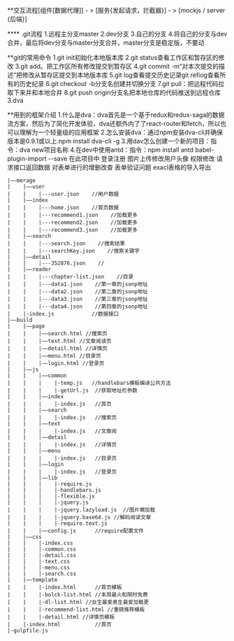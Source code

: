 **交互流程[组件[数据代理]] - > [服务{发起请求，拦截器}] - > [mockjs / server {后端}] 

**** .git流程
        1.远程主分支master 
        2.dev分支
        3.自己的分支
        4.将自己的分支与dev合并，最后将dev分支与master分支合并，master分支是稳定版，不要动

**git的常用命令
        1.git init初始化本地版本库
        2.git status查看工作区和暂存区的修改
        3.git add。把工作区所有修改提交到暂存区
        4.git commit -m“对本次提交的描述”把修改从暂存区提交到本地版本库
        5.git log查看提交历史记录git refiog查看所有的历史纪录
        6.git checkout -b分支名创建并切换分支
        7.git pull：把远程代码拉取下来并和本地合并
        8.git push origin分支名把本地仓库的代码推送到远程仓库3.dva 

**用到的框架介绍
        1.什么是dva：dva首先是一个基于redux和redux-saga的数据流方案，然后为了简化开发体验，dva还额外内了了react-router和fetch，所以也可以理解为一个轻量级的应用框架
        2.怎么安装dva：通过npm安装dva-cli并确保版本是0.9.1或以上.npm install dva-cli -g 
        3.用dav怎么创建一个新的项目：指令：dva new项目名称
        4.在dev中使用antd：指令：npm install antd babel-plugin-import --save
在此项目中 
        登录注册
        图片上传修改用户头像
        权限修改
        请求接口返回数据
        对表单进行的增删改查 表单验证问题
        exacl表格的导入导出
        
    |——merage
    |    |——user
    |    |    |---user.json    //用户数据
    |    |——index
    |    |    |---home.json    //首页数据
    |    |    |---recommend1.json    //加载更多
    |    |    |---recommend2.json    //加载更多
    |    |    |---recommend3.json    //加载更多
    |    |——search
    |    |    |---search.json    //搜索结果
    |    |    |---searchKey.json    //搜索关键字
    |    |——detail
    |    |    |---352876.json    //
    |    |——reader
    |    |    |---chapter-list.json    //目录
    |    |    |---data1.json    //第一章的jsonp地址
    |    |    |---data2.json    //第二章的jsonp地址
    |    |    |---data3.json    //第三章的jsonp地址
    |    |    |---data4.json    //第四章的jsonp地址
    |    |-index.js            //数据接口
    |——build
    |    |——page
    |    |    |——search.html //搜索页
    |    |    |——text.html //文章阅读页
    |    |    |——detail.html //详情页
    |    |    |——menu.html //目录页
    |    |    |——login.html //登录页
    |    |——js
    |    |    |——common
    |    |    |    |-temp.js   //handlebars模板编译公共方法
    |    |    |    |-getUrl.js  //获取地址栏参数
    |    |    |——index
    |    |    |    |-index.js   //首页
    |    |    |——search
    |    |    |    |-index.js   //搜索页
    |    |    |——text
    |    |    |    |-index.js   //文章阅
    |    |    |——detail
    |    |    |    |-index.js   //详情页
    |    |    |——menu
    |    |    |    |-index.js   //目录页
    |    |    |——login
    |    |    |    |-index.js   //登录页
    |    |    |——lib
    |    |    |    |-require.js
    |    |    |    |-handlebars.js
    |    |    |    |-flexible.js
    |    |    |    |-jquery.js
    |    |    |    |-jquery.lazyload.js  //图片懒加载
    |    |    |    |-jquery.base64.js //解码阅读文章 
    |    |    |    |-require.text.js
    |    |    |——config.js      //require配置文件
    |    |——css
    |    |    |-index.css
    |    |    |-common.css
    |    |    |-detail.css
    |    |    |-text.css
    |    |    |-menu.css
    |    |    |-search.css
    |    |——template
    |    |    |-index.html      //首页模板
    |    |    |-bolck-list.html //本周最火和限时免费
    |    |    |-dl-list.html //女生最爱男生最爱加载更
    |    |    |-recommend-list.html //重磅推荐模板
    |    |    |-detail.html //详情页模板
    |    |-index.html           //首页
    |-gulpfile.js

